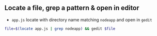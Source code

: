 ## Locate a file, grep a pattern & open in editor
* ` app.js ` locate with directory name matching ` nodeapp ` and open in ` gedit `
```sh
file=$(locate app.js | grep nodeapp) && gedit $file
```
